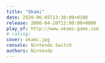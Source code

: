 ```yaml
---
title: "Okami"
date: 2020-06-05T13:30:00+0100
release: 2006-04-20T12:00:00+0000
play_of: http://www.okami-game.com
# rating:
cover: okami.jpg
console: Nintendo Switch
authors: Nintendo
---
```

